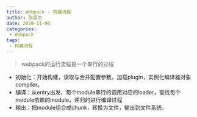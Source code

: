 ```yaml
---
title: Webpack - 构建流程
author: 张福浩
date: 2020-11-06
categories:
 - Webpack
tags:
 - 构建流程
---
```


> webpack的运行流程是一个串行的过程

- 初始化：开始构建，读取与合并配置参数，加载plugin，实例化编译器对象 compiler。
- 编译：从entry出发，每个module串行的调用对应的loader，查找每个module依赖的module，递归的进行编译过程
- 输出：把module组合成chunk，转换为文件，输出到文件系统。
